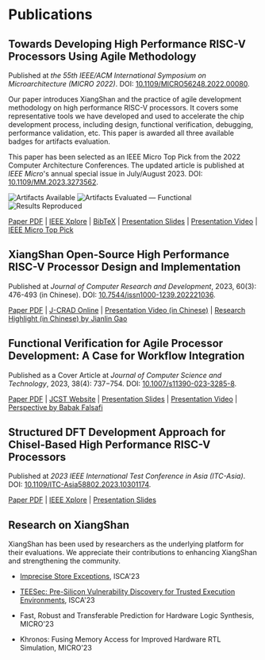 # Publications

## Towards Developing High Performance RISC-V Processors Using Agile Methodology

Published at *the 55th IEEE/ACM International Symposium on Microarchitecture (MICRO 2022)*. DOI: [10.1109/MICRO56248.2022.00080](https://doi.org/10.1109/MICRO56248.2022.00080).

Our paper introduces XiangShan and the practice of agile development methodology on high performance RISC-V processors.
It covers some representative tools we have developed and used to accelerate the chip development process, including design, functional verification, debugging, performance validation, etc.
This paper is awarded all three available badges for artifacts evaluation.

This paper has been selected as an IEEE Micro Top Pick from the 2022 Computer Architecture Conferences.
The updated article is published at *IEEE Micro*'s annual special issue in July/August 2023. DOI: [10.1109/MM.2023.3273562](https://doi.org/10.1109/MM.2023.3273562).

![Artifacts Available](https://github.com/OpenXiangShan/XiangShan-doc/raw/main/publications/images/artifacts_available_dl.jpg)
![Artifacts Evaluated — Functional](https://github.com/OpenXiangShan/XiangShan-doc/raw/main/publications/images/artifacts_evaluated_functional_dl.jpg)
![Results Reproduced](https://github.com/OpenXiangShan/XiangShan-doc/raw/main/publications/images/results_reproduced_dl.jpg)

[Paper PDF](https://github.com/OpenXiangShan/XiangShan-doc/raw/main/publications/micro2022-xiangshan.pdf) | [IEEE Xplore](https://ieeexplore.ieee.org/abstract/document/9923860) | [BibTeX](https://github.com/OpenXiangShan/XiangShan-doc/raw/main/publications/micro2022-xiangshan.bib) | [Presentation Slides](https://github.com/OpenXiangShan/XiangShan-doc/raw/main/publications/micro2022-xiangshan-slides.pdf) | [Presentation Video](https://www.bilibili.com/video/BV1FB4y1j7Jy) | [IEEE Micro Top Pick](https://ieeexplore.ieee.org/document/10122479)

## XiangShan Open-Source High Performance RISC-V Processor Design and Implementation

Published at *Journal of Computer Research and Development*, 2023, 60(3): 476-493 (in Chinese). DOI: [10.7544/issn1000-1239.202221036](https://doi.org/10.7544/issn1000-1239.202221036).

[Paper PDF](https://github.com/OpenXiangShan/XiangShan-doc/raw/main/publications/jcrad2023-xiangshan.pdf) | [J-CRAD Online](https://crad.ict.ac.cn/en/article/doi/10.7544/issn1000-1239.202221036) | [Presentation Video (in Chinese)](https://crad.ict.ac.cn/news/sydt/405.htm) | [Research Highlight (in Chinese) by Jianlin Gao](https://github.com/OpenXiangShan/XiangShan-doc/raw/main/publications/jcrad2023-xiangshan-highlight.pdf)

## Functional Verification for Agile Processor Development: A Case for Workflow Integration

Published as a Cover Article at *Journal of Computer Science and Technology*, 2023, 38(4): 737−754. DOI: [10.1007/s11390-023-3285-8](https://doi.org/10.1007/s11390-023-3285-8).

[Paper PDF](https://github.com/OpenXiangShan/XiangShan-doc/raw/main/publications/jcst2023-workflow-integration.pdf) | [JCST Website](https://jcst.ict.ac.cn/en/article/doi/10.1007/s11390-023-3285-8) | [Presentation Slides](https://github.com/OpenXiangShan/XiangShan-doc/raw/main/publications/jcst2023-workflow-integration-slides.pdf) | [Presentation Video](https://jcst.ict.ac.cn/fileJCST/attachments/mp4/ebec6bbb-e71f-4fea-b523-d09faddb2ad5.mp4) | [Perspective by Babak Falsafi](https://jcst.ict.ac.cn/en/article/doi/10.1007/s11390-023-0005-3)

## Structured DFT Development Approach for Chisel-Based High Performance RISC-V Processors

Published at *2023 IEEE International Test Conference in Asia (ITC-Asia)*. DOI: [10.1109/ITC-Asia58802.2023.10301174](https://doi.org/10.1109/ITC-Asia58802.2023.10301174).

[Paper PDF](https://github.com/OpenXiangShan/XiangShan-doc/raw/main/publications/itcasia2023-chiseldft.pdf) | [IEEE Xplore](https://ieeexplore.ieee.org/document/10301174) | [Presentation Slides](https://github.com/OpenXiangShan/XiangShan-doc/raw/main/publications/itcasia2023-chiseldft-slides.pdf)

## Research on XiangShan

XiangShan has been used by researchers as the underlying platform for their evaluations.
We appreciate their contributions to enhancing XiangShan and strengthening the community.

- [Imprecise Store Exceptions](https://dl.acm.org/doi/abs/10.1145/3579371.3589087), ISCA'23

- [TEESec: Pre-Silicon Vulnerability Discovery for Trusted Execution Environments](https://dl.acm.org/doi/abs/10.1145/3579371.3589070), ISCA'23

- Fast, Robust and Transferable Prediction for Hardware Logic Synthesis, MICRO'23

- Khronos: Fusing Memory Access for Improved Hardware RTL Simulation, MICRO'23
